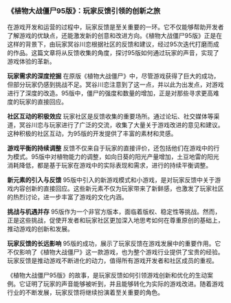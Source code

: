### 《植物大战僵尸95版》：玩家反馈引领的创新之旅

在游戏开发和运营的过程中，玩家反馈是至关重要的一环。它不仅能够帮助开发者了解游戏的优缺点，还能激发新的创意和改进方向。《植物大战僵尸95版》正是在这样的背景下，由玩家冥谷川恋根据社区的反馈和建议，经过95次迭代打磨而成的作品。这篇文章将从反馈收集的角度，探讨95版如何通过玩家的声音，实现了游戏体验的革新。

**玩家需求的深度挖掘**
在原版《植物大战僵尸》中，尽管游戏获得了巨大的成功，但部分玩家仍感到挑战不足。冥谷川恋注意到了这一点，并以此为出发点，对游戏进行了深度的改造。95版中，僵尸的强度和数量的增加，正是对那些寻求更高难度的玩家的直接回应。

**社区互动的积极效应**
玩家社区是反馈收集的重要场所。通过论坛、社交媒体等渠道，冥谷川恋与玩家进行了广泛的交流，收集了大量关于游戏改进的意见和建议。这种积极的社区互动，为95版的开发提供了丰富的素材和灵感。

**游戏平衡的持续调整**
反馈不仅来自于玩家的直接评价，还包括他们在游戏中的行为模式。95版中对植物能力的调整，如向日葵的阳光产量增加，土豆地雷的阳光消耗降低，都是基于玩家在游戏中的实际表现和需求，进行的持续平衡调整。

**新元素的引入与反馈**
95版中引入的新游戏模式和小游戏，是对玩家反馈中关于游戏内容创新的直接回应。这些新元素不仅为玩家带来了新鲜感，也激发了玩家社区的热烈讨论，进一步丰富了游戏的文化内涵。

**挑战与机遇并存**
95版作为一个非官方版本，面临着版权、稳定性等挑战。然而，正是这些挑战，促使开发者和玩家社区更加深入地思考如何在尊重原创的基础上，推动游戏的创新和发展。

**玩家反馈的长远影响**
95版的成功，展示了玩家反馈在游戏发展中的重要作用。它不仅影响了《植物大战僵尸》这一款游戏，也为整个游戏行业提供了宝贵的经验。玩家反馈是推动游戏不断进化的动力，值得所有游戏开发者和社区成员的重视。

《植物大战僵尸95版》的故事，是玩家反馈如何引领游戏创新和优化的生动案例。它证明了玩家的声音能够被听到，并且能够转化为实际的游戏改进。随着游戏行业的不断发展，玩家反馈将继续扮演着至关重要的角色。